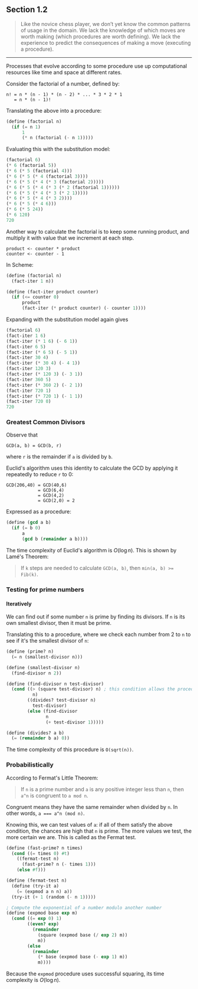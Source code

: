 ## Section 1.2

> Like the novice chess player, we don’t yet know the common patterns of usage
> in the domain.  We lack the knowledge of which moves are worth making (which
> procedures are worth defining). We lack the experience to predict the
> consequences of making a move (executing a procedure).

---

Processes that evolve according to some procedure use up computational resources
like time and space at different rates.

Consider the factorial of a number, defined by:

```
n! = n * (n - 1) * (n - 2) * ... * 3 * 2 * 1
   = n * (n - 1)!
```

Translating the above into a procedure:

```scheme
(define (factorial n)
  (if (= n 1)
      1
      (* n (factorial (- n 1)))))
```

Evaluating this with the substitution model:

```scheme
(factorial 6)
(* 6 (factorial 5))
(* 6 (* 5 (factorial 4)))
(* 6 (* 5 (* 4 (factorial 3))))
(* 6 (* 5 (* 4 (* 3 (factorial 2)))))
(* 6 (* 5 (* 4 (* 3 (* 2 (factorial 1))))))
(* 6 (* 5 (* 4 (* 3 (* 2 1)))))
(* 6 (* 5 (* 4 (* 3 2))))
(* 6 (* 5 (* 4 6)))
(* 6 (* 5 24))
(* 6 120)
720
```

Another way to calculate the factorial is to keep some running product, and
multiply it with value that we increment at each step.

```
product <- counter * product
counter <- counter - 1
```

In Scheme:

```scheme
(define (factorial n)
  (fact-iter 1 n))

(define (fact-iter product counter)
  (if (<= counter 0)
      product
      (fact-iter (* product counter) (- counter 1))))
```

Expanding with the substitution model again gives

```scheme
(factorial 6)
(fact-iter 1 6)
(fact-iter (* 1 6) (- 6 1))
(fact-iter 6 5)
(fact-iter (* 6 5) (- 5 1))
(fact-iter 30 4)
(fact-iter (* 30 4) (- 4 1))
(fact-iter 120 3)
(fact-iter (* 120 3) (- 3 1))
(fact-iter 360 5)
(fact-iter (* 360 2) (- 2 1))
(fact-iter 720 1)
(fact-iter (* 720 1) (- 1 1))
(fact-iter 720 0)
720
```

### Greatest Common Divisors

Observe that

```
GCD(a, b) = GCD(b, r)
```

where `r` is the remainder if `a` is divided by `b`.

Euclid's algorithm uses this identity to calculate the GCD by applying it
repeatedly to reduce `r` to 0:

```
GCD(206,40) = GCD(40,6)
            = GCD(6,4)
            = GCD(4,2)
            = GCD(2,0) = 2
```

Expressed as a procedure:

```scheme
(define (gcd a b)
  (if (= b 0)
      a
      (gcd b (remainder a b))))
```

The time complexity of Euclid's algorithm is $O(\log{n})$. This is shown by
Lamé's Theorem:

> If `k` steps are needed to calculate `GCD(a, b)`, then `min(a, b) >= Fib(k)`.

### Testing for prime numbers

#### Iteratively

We can find out if some number `n` is prime by finding its divisors. If `n` is
its own smallest divisor, then it must be prime.

Translating this to a procedure, where we check each number from 2 to `n` to see
if it's the smallest divisor of `n`:

```scheme
(define (prime? n)
  (= n (smallest-divisor n)))

(define (smallest-divisor n)
  (find-divisor n 2))

(define (find-divisor n test-divisor)
  (cond ((> (square test-divisor) n) ; this condition allows the procedure to be O(sqrt(n))
          n)
        ((divides? test-divisor n)
          test-divisor)
        (else (find-divisor
               n
               (+ test-divisor 1)))))

(define (divides? a b)
  (= (remainder b a) 0))
```

The time complexity of this procedure is `O(sqrt(n))`.

### Probabilistically

According to Fermat's Little Theorem:

> If `n` is a prime number and `a` is any positive integer less than `n`, then
> `a^n` is congruent to `a mod n`.

Congruent means they have the same remainder when divided by `n`. In other
words, `a === a^n (mod n)`.

Knowing this, we can test values of `a`: if all of them satisfy the above
condition, the chances are high that `n` is prime. The more values we test, the
more certain we are. This is called as the Fermat test.

```scheme
(define (fast-prime? n times)
  (cond ((= times 0) #t)
    ((fermat-test n)
      (fast-prime? n (- times 1)))
    (else #f)))

(define (fermat-test n)
  (define (try-it a)
    (= (expmod a n n) a))
  (try-it (+ 1 (random (- n 1)))))

; Compute the exponential of a number modulo another number
(define (expmod base exp m)
  (cond ((= exp 0) 1)
        ((even? exp)
          (remainder
            (square (expmod base (/ exp 2) m))
            m))
        (else
          (remainder
            (* base (expmod base (- exp 1) m))
            m))))
```

Because the `expmod` procedure uses successful squaring, its time complexity is
$O(\log{n})$.

